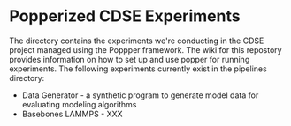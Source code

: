 # Popperized CDSE Experiments

The directory contains the experiments we're conducting in the CDSE project managed using the Poppper framework. The wiki for this repostory provides information on how to set up and use popper for running experiments. The following experiments currently exist in the pipelines directory:
  * Data Generator - a synthetic program to generate model data for evaluating modeling algorithms
  * Basebones LAMMPS - XXX

